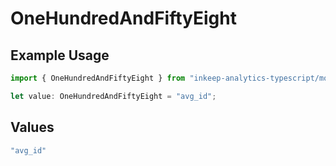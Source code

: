 # OneHundredAndFiftyEight

## Example Usage

```typescript
import { OneHundredAndFiftyEight } from "inkeep-analytics-typescript/models/operations";

let value: OneHundredAndFiftyEight = "avg_id";
```

## Values

```typescript
"avg_id"
```